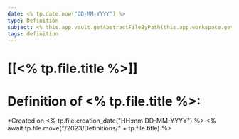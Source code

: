 ```yaml
---
date: <% tp.date.now("DD-MM-YYYY") %>
type: Definition
subject: <% this.app.vault.getAbstractFileByPath(this.app.workspace.getLastOpenFiles()[0]).parent.name %>
tags: definition
---
```

# [[<% tp.file.title %>]]

# Definition of <% tp.file.title %>:
*Created on <% tp.file.creation_date("HH:mm DD-MM-YYYY") %>
<% await tp.file.move("/2023/Definitions/" + tp.file.title) %>

